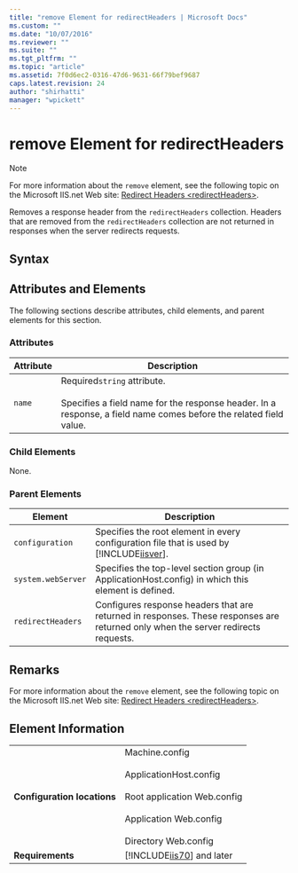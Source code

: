 ```yaml
---
title: "remove Element for redirectHeaders | Microsoft Docs"
ms.custom: ""
ms.date: "10/07/2016"
ms.reviewer: ""
ms.suite: ""
ms.tgt_pltfrm: ""
ms.topic: "article"
ms.assetid: 7f0d6ec2-0316-47d6-9631-66f79bef9687
caps.latest.revision: 24
author: "shirhatti"
manager: "wpickett"
---
```

# remove Element for redirectHeaders
> [!NOTE]
>  For more information about the `remove` element, see the following topic on the Microsoft IIS.net Web site: [Redirect Headers \<redirectHeaders>](http://www.iis.net/ConfigReference/system.webServer/httpProtocol/redirectHeaders).  
  
 Removes a response header from the `redirectHeaders` collection. Headers that are removed from the `redirectHeaders` collection are not returned in responses when the server redirects requests.  
  
## Syntax  
  
## Attributes and Elements  
 The following sections describe attributes, child elements, and parent elements for this section.  
  
### Attributes  
  
|Attribute|Description|  
|---------------|-----------------|  
|`name`|Required`string` attribute.<br /><br /> Specifies a field name for the response header. In a response, a field name comes before the related field value.|  
  
### Child Elements  
 None.  
  
### Parent Elements  
  
|Element|Description|  
|-------------|-----------------|  
|`configuration`|Specifies the root element in every configuration file that is used by [!INCLUDE[iisver](../../reference/admin/includes/iisver-md.md)].|  
|`system.webServer`|Specifies the top-level section group (in ApplicationHost.config) in which this element is defined.|  
|`redirectHeaders`|Configures response headers that are returned in responses. These responses are returned only when the server redirects requests.|  
  
## Remarks  
 For more information about the `remove` element, see the following topic on the Microsoft IIS.net Web site: [Redirect Headers \<redirectHeaders>](http://www.iis.net/ConfigReference/system.webServer/httpProtocol/redirectHeaders).  
  
## Element Information  
  
|||  
|-|-|  
|**Configuration locations**|Machine.config<br /><br /> ApplicationHost.config<br /><br /> Root application Web.config<br /><br /> Application Web.config<br /><br /> Directory Web.config|  
|**Requirements**|[!INCLUDE[iis70](../../reference/admin/includes/iis70-md.md)] and later|